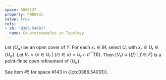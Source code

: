 ```yaml
---
space: S000137
property: P000031
value: true
refs:
- zb: "0386.54001"
  name: Counterexamples in Topology
---
```


Let $\{U_\alpha\}$ be an open cover of $Y$. For each $x_r \in M$, select $U_r$ with $x_r \in U_r \in \{U_\alpha\}$. Let $V_r = \{x \in U_r\ |\ \{r\} \in x\} = U_r \cap \pi^{-1}(1)\}$. Then $\{V_r\} \cup \{\{f\}\ |\ f \in F\}$ is a point-finite open refinement of $\{U_\alpha\}$.

See item #5 for space #143 in {{zb:0386.54001}}.
